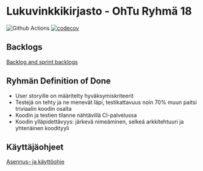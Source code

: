 # Lukuvinkkikirjasto - OhTu Ryhmä 18
![Github Actions](https://github.com/H4m5t3r/Lukuvinkkikirjasto/workflows/Java%20CI%20with%20Gradle/badge.svg)
[![codecov](https://codecov.io/gh/H4m5t3r/Lukuvinkkikirjasto/branch/main/graph/badge.svg?token=0C5K8PV1M7)](https://codecov.io/gh/H4m5t3r/Lukuvinkkikirjasto)

## Backlogs
[Backlog and sprint backlogs](https://docs.google.com/spreadsheets/d/1Rs7nCo8a6hoiPlCnYz-FaLVGR1mB95siMJL3hFFB-oc)

## Ryhmän Definition of Done
* User storyille on määritelty hyväksymiskriteerit
* Testejä on tehty ja ne menevät läpi, testikattavuus noin 70% muun paitsi triviaalin koodin osalta
* Koodin ja testien tilanne nähtävillä CI-palvelussa
* Koodin ylläpidettävyys: järkevä nimeäminen, selkeä arkkitehtuuri ja yhtenäinen koodityyli

## Käyttäjäohjeet
[Asennus- ja käyttöohje](documents/manual.md)
